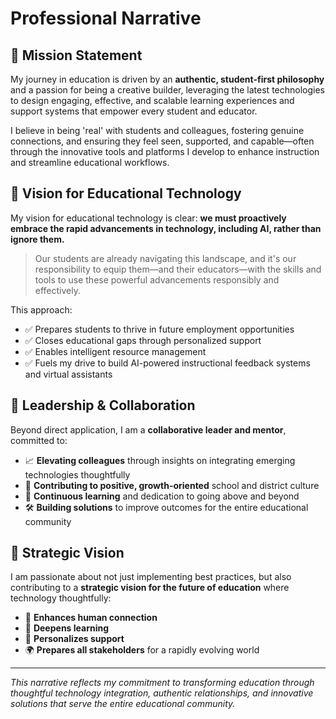 # Professional Narrative

## 🎯 Mission Statement

My journey in education is driven by an **authentic, student-first philosophy** and a passion for being a creative builder, leveraging the latest technologies to design engaging, effective, and scalable learning experiences and support systems that empower every student and educator.

I believe in being 'real' with students and colleagues, fostering genuine connections, and ensuring they feel seen, supported, and capable—often through the innovative tools and platforms I develop to enhance instruction and streamline educational workflows.

## 🚀 Vision for Educational Technology

My vision for educational technology is clear: **we must proactively embrace the rapid advancements in technology, including AI, rather than ignore them.**

> Our students are already navigating this landscape, and it's our responsibility to equip them—and their educators—with the skills and tools to use these powerful advancements responsibly and effectively.

This approach:
- ✅ Prepares students to thrive in future employment opportunities
- ✅ Closes educational gaps through personalized support
- ✅ Enables intelligent resource management
- ✅ Fuels my drive to build AI-powered instructional feedback systems and virtual assistants

## 🤝 Leadership & Collaboration

Beyond direct application, I am a **collaborative leader and mentor**, committed to:

- 📈 **Elevating colleagues** through insights on integrating emerging technologies thoughtfully
- 🌱 **Contributing to positive, growth-oriented** school and district culture
- 🔄 **Continuous learning** and dedication to going above and beyond
- 🛠️ **Building solutions** to improve outcomes for the entire educational community

## 🎯 Strategic Vision

I am passionate about not just implementing best practices, but also contributing to a **strategic vision for the future of education** where technology thoughtfully:

- 🤝 **Enhances human connection**
- 🧠 **Deepens learning**
- 🎯 **Personalizes support**
- 🌍 **Prepares all stakeholders** for a rapidly evolving world

---

*This narrative reflects my commitment to transforming education through thoughtful technology integration, authentic relationships, and innovative solutions that serve the entire educational community.*
